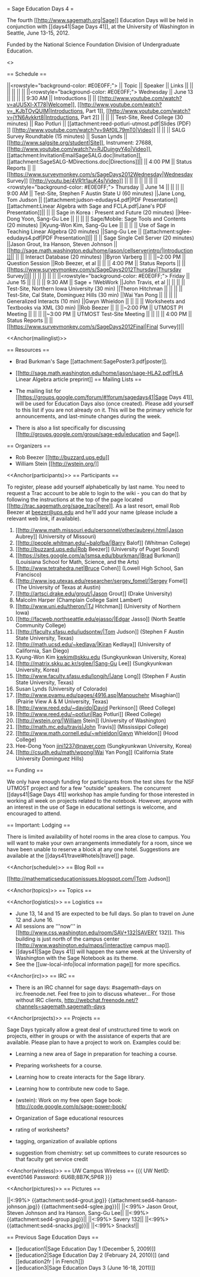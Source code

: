 = Sage Education Days 4 =

The fourth [[http://www.sagemath.org|Sage]] Education Days will be held in conjunction with [[days41|Sage Days 41]], at the University of Washington in Seattle, June 13-15, 2012.

Funded by the National Science Foundation Division of Undergraduate Education.

<<TableOfContents>>

== Schedule ==


||<rowstyle="background-color: #E0E0FF;"> || Topic || Speaker || Links ||
|| || || || ||
||<rowstyle="background-color: #E0E0FF;"> Wednesday  || June 13     || || ||
||  9:30 AM || Introductions                         ||                       || [[http://www.youtube.com/watch?v=aUU5Xl-XT78|Welcome]], [[http://www.youtube.com/watch?v=_KJbTOyQUlM|Introductions, Part 1]], [[http://www.youtube.com/watch?v=jYN6Avkkrt8|Introductions, Part 2]] ||
||          || Test-Site, Reed College (30 minutes)  || Rao Potluri           || [[attachment:reed-potluri-utmost.pdf|Slides (PDF) ]] [[http://www.youtube.com/watch?v=9Af0IL79mT0|Video]] ||
||          || SALG Survey Roundtable  (15 minutes)  || Susan Lynds           || [[http://www.salgsite.org/student|Site]], Instrument: 27688, [[http://www.youtube.com/watch?v=RJDujngvY4o|Video]], [[attachment:InvitationEmailSageSALG.doc|Invitation]], [[attachment:SageSALG-MDirections.doc|Directions]]||
|| 4:00 PM  || Status Reports                        ||                       || [[https://www.surveymonkey.com/s/SageDays2012Wednesday|Wednesday Survey]] [[http://youtu.be/4VR1t1auK4s|Video]] ||
|| || || ||  ||
||<rowstyle="background-color: #E0E0FF;"> Thursday   || June 14 || || ||
||  9:00 AM  || Test-Site, Stephen F Austin State U (60 minutes)     ||Jane Long, Tom Judson      || [[attachment:judson-edudays4.pdf|PDF Presentation]] [[attachment:Linear Algebra with Sage and FCLA.pdf|Jane's PDF Presentation]]||
||          || Sage in Korea : Present and Future (20 minutes)      ||Hee-Dong Yoon, Sang-Gu Lee || ||
||          || Sage/Mobile: Sage Tools and Contents (20 minutes)    ||Kyung-Won Kim, Sang-Gu Lee || ||
||          || Use of Sage in Teaching Linear Algebra (20 minutes)  ||Sang-Gu Lee                || [[attachment:sglee-edudays4.pdf|PDF Presentation]]||
||          || Sage Single Cell Server (20 minutes)                 ||Jason Grout, Ira Hanson, Steven Johnson || [[http://sage.math.washington.edu/home/jason/cellserverintro/|Introduction]]||
||          || Interact Database (20 minutes)                       ||Byron Varberg              || ||
||~2:00 PM  || Question Session                                     ||Rob Beezer, et al          || ||
|| 4:00 PM  || Status Reports                                       ||                           || [[https://www.surveymonkey.com/s/SageDays2012Thursday|Thursday Survey]]||
||  ||  || ||  ||
||<rowstyle="background-color: #E0E0FF;"> Friday || June 15 || || ||
|| 9:30 AM  || Sage + !WebWork                                       ||John Travis, et al ||  ||
||          || Test-Site, Northern Iowa University (30 min)          ||Theron Hitchman    ||  ||
||          || Test-Site, Cal State, Dominguez Hills (30 min)        ||Wai Yan Pong       ||  ||
||          || Generalized Interacts  (10 min)                       ||Gwyn Whieldon      ||  ||
||          || Worksheets and Textbooks via XML (30 min)             ||Rob Beezer         ||  ||
||~2:00 PM  || UTMOST PI Meeting                                     ||                   || ||
||~3:00 PM  || UTMOST Test-Site Meeting                              ||                   || ||
|| 4:00 PM  || Status Reports                                        ||                   || [[https://www.surveymonkey.com/s/SageDays2012Final|Final Survey]]||

<<Anchor(mailinglist)>>

== Resources ==

 * Brad Burkman's Sage [[attachment:SagePoster3.pdf|poster]].
 * [[http://sage.math.washington.edu/home/jason/sage-HLA2.pdf|HLA Linear Algebra article preprint]]
== Mailing Lists ==

 * The mailing list for [[https://groups.google.com/forum/#!forum/sagedays41|Sage Days 41]],  will be used for Education Days also (once created).  Please add yourself to this list if you are not already on it.  This will be the primary vehicle for announcements, and last-minute changes during the week.

 * There is also a list specifically for discussing [[http://groups.google.com/group/sage-edu|education and Sage]].

== Organizers ==

 * Rob Beezer [[http://buzzard.ups.edu]]
 * William Stein [[http://wstein.org/]]

<<Anchor(participants)>>
== Participants ==

To register, please add yourself alphabetically by last name.  You need to request a Trac account to be able to login to the wiki - you can do that by following the instructions at the top of the page located [[http://trac.sagemath.org/sage_trac|here]].  As a last resort, email Rob Beezer  at beezer@ups.edu and he'll add your name (please include a relevant web link, if available).

 1. [[http://www.math.missouri.edu/personnel/other/aubreyj.html|Jason Aubrey]] (University of Missouri)
 1. [[http://people.whitman.edu/~balofba/|Barry Balof]] (Whitman College)
 1. [[http://buzzard.ups.edu|Rob Beezer]] (University of Puget Sound)
 1. [[https://sites.google.com/a/lsmsa.edu/bburkman/|Brad Burkman]] (Louisiana School for Math, Science, and the Arts)
 1. [[http://www.tetrahedra.net|Bruce Cohen]] (Lowell High School, San Francisco)
 1. [[http://www.jsg.utexas.edu/researcher/sergey_fomel/|Sergey Fomel]] (The University of Texas at Austin)
 1. [[http://artsci.drake.edu/grout/|Jason Grout]] (Drake University)
 1. Malcolm Harper (Champlain College Saint Lambert)
 1. [[http://www.uni.edu/theron/|TJ Hitchman]] (University of Northern Iowa)
 1. [[http://facweb.northseattle.edu/ejasso/|Edgar Jasso]] (North Seattle Community College)
 1. [[http://faculty.sfasu.edu/judsontw/|Tom Judson]] (Stephen F Austin State University, Texas)
 1. [[http://math.ucsd.edu/~kedlaya/|Kiran Kedlaya]] (University of California, San Diego)
 1. Kyung-Won Kim  kwkim@skku.edu (Sungkyunkwan University, Korea)
 1. [[http://matrix.skku.ac.kr/sglee/|Sang-Gu Lee]] (Sungkyunkwan University, Korea)
 1. [[http://www.faculty.sfasu.edu/longjh/|Jane Long]] (Stephen F Austin State University, Texas)
 1. Susan Lynds (University of Colorado)
 1. [[http://www.pvamu.edu/pages/4916.asp|Manouchehr Misaghian]] (Prairie View A & M University, Texas)
 1. [[http://www.reed.edu/~davidp|David Perkinson]] (Reed College)
 1. [[http://www.reed.edu/~potluri|Rao Potluri]] (Reed College)
 1. [[http://wstein.org/|William Stein]] (University of Washington)
 1. [[http://math.mc.edu/travis|John Travis]] (Mississippi College)
 1. [[http://www.math.cornell.edu/~whieldon|Gwyn Whieldon]] (Hood College)
 1. Hee-Dong Yoon jini1237@naver.com (Sungkyunkwan University, Korea)
 1. [[http://csudh.edu/math/wpong|Wai Yan Pong]] (California State University Dominguez Hills)

== Funding ==

We only have enough funding for participants from the test sites for the NSF UTMOST project and for a few "outside" speakers.  The concurrent [[days41|Sage Days 41]] workshop has ample funding for those interested in working all week on projects related to the notebook.  However, anyone with an interest in the use of Sage in educational settings is welcome, and encouraged to attend.

== Important: Lodging ==

There is limited availability of hotel rooms in the area close to campus.  You will want to make your own arrangements immediately for a room, since we have been unable to reserve a block at any one hotel.  Suggestions are available at the [[days41/travel#hotels|travel]] page.

<<Anchor(schedule)>>
== Blog Roll ==

[[http://mathematicseducationissues.blogspot.com/|Tom Judson]]

<<Anchor(topics)>>
== Topics ==



<<Anchor(logistics)>>
== Logistics ==

 * June 13, 14 and 15 are expected to be full days.  So plan to travel on June 12 and June 16.
 * All sessions are '''now''' in [[http://www.css.washington.edu/room/SAV+132|SAVERY 132]].  This building is just north of the campus center  [[http://www.washington.edu/maps/|interactive campus map]].
 * [[days41|Sage Days 41]] will happen the same week at the University of Washington with the Sage Notebook as its theme.
 * See the [[uw-local-info|local information page]] for more specifics.

<<Anchor(irc)>>
== IRC ==

 * There is an IRC channel for sage days: #sagemath-days on irc.freenode.net. Feel free to join to discuss whatever...   For those without IRC clients, http://webchat.freenode.net/?channels=sagemath,sagemath-days

<<Anchor(projects)>>
== Projects ==

Sage Days typically allow a great deal of unstructured time to work on projects, either in groups or with the assistance of experts that are available.  Please plan to have a project to work on.  Examples could be:

 * Learning a new area of Sage in preparation for teaching a course.
 * Preparing worksheets for a course.
 * Learning how to create interacts for the Sage library.
 * Learning how to contribute new code to Sage.
 * (wstein): Work on my free open Sage book: http://code.google.com/p/sage-power-book/

 * Organization of Sage educational resources
  * rating of worksheets?
  * tagging, organization of available options
  * suggestion from chemistry: set up committees to curate resources so that faculty get service credit

<<Anchor(wireless)>>
== UW Campus Wireless ==
{{{
UW NetID: 	event0146
Password: 	6U6B;8B7K;5P6R
}}}

<<Anchor(pictures)>>
== Pictures ==

||<:99%> {{attachment:sed4-grout.jpg}} {{attachment:sed4-hanson-johnson.jpg}} {{attachment:sed4-sglee.jpg}}||
||<:99%> Jason Grout, Steven Johnson and Ira Hanson, Sang-Gu Lee||
||<:99%> {{attachment:sed4-group.jpg}}||
||<:99%> Savery 132||
||<:99%> {{attachment:sed4-snacks.jpg}}||
||<:99%> Snacks!||

== Previous Sage Education Days ==

 * [[education1|Sage Education Day 1 (December 5, 2009)]]
 * [[education2|Sage Education Day 2 (February 24, 2010)]] (and [[education2fr | in French]])
 * [[education3|Sage Education Days 3 (June 16-18, 2011)]]
